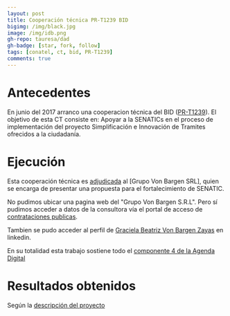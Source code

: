 ```yaml
---
layout: post
title: Cooperación técnica PR-T1239 BID
bigimg: /img/black.jpg
image: /img/idb.png
gh-repo: tauresa/dad
gh-badge: [star, fork, follow]
tags: [conatel, ct, bid, PR-T1239]
comments: true
---
```


# Antecedentes
En junio del 2017 arranco una cooperacion técnica del BID ([PR-T1239](https://www.iadb.org/es/project/PR-T1239)). El objetivo de esta CT consiste en: Apoyar a la SENATICs en el proceso de implementación del proyecto Simplificación e Innovación de Tramites ofrecidos a la ciudadanía.

# Ejecución
Esta cooperación técnica es [adjudicada](https://www.iadb.org/Document.cfm?id=EZSHARE-763630155-16) al [Grupo Von Bargen SRL], quien se encarga de presentar una propuesta para el fortalecimiento de SENATIC.

No pudimos ubicar una pagina web del "Grupo Von Bargen S.R.L". Pero sí pudimos acceder a datos de la consultora vía el portal de acceso de [contrataciones publicas](https://www.contrataciones.gov.py/proveedor/von-bargen-asociados.html).

Tambien se pudo acceder al perfil de [Graciela Beatriz Von Bargen Zayas](https://www.linkedin.com/in/graciela-von-bargen-87b77227/) en linkedin.

En su totalidad esta trabajo sostiene todo el [componente 4 de la Agenda Digital](/fortalecimiento/)

# Resultados obtenidos
Según la [descripción del proyecto](https://www.iadb.org/Document.cfm?id=EZSHARE-1869200465-5) 